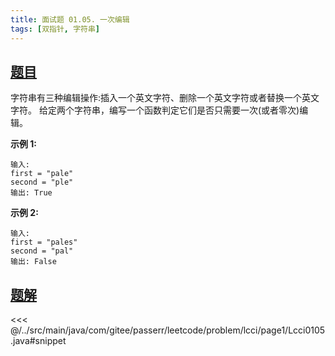 ```yaml
---
title: 面试题 01.05. 一次编辑
tags: [双指针, 字符串]
---
```



## [题目](https://leetcode.cn/problems/one-away-lcci/)
字符串有三种编辑操作:插入一个英文字符、删除一个英文字符或者替换一个英文字符。 给定两个字符串，编写一个函数判定它们是否只需要一次(或者零次)编辑。

**示例 1:**

```
输入: 
first = "pale"
second = "ple"
输出: True
```

**示例 2:**

```
输入: 
first = "pales"
second = "pal"
输出: False
```



## [题解](https://github.com/PasseRR/JavaLeetCode/blob/master/src/main/java/com/gitee/passerr/leetcode/problem/lcci/page1/Lcci0105.java)

<<< @/../src/main/java/com/gitee/passerr/leetcode/problem/lcci/page1/Lcci0105.java#snippet
